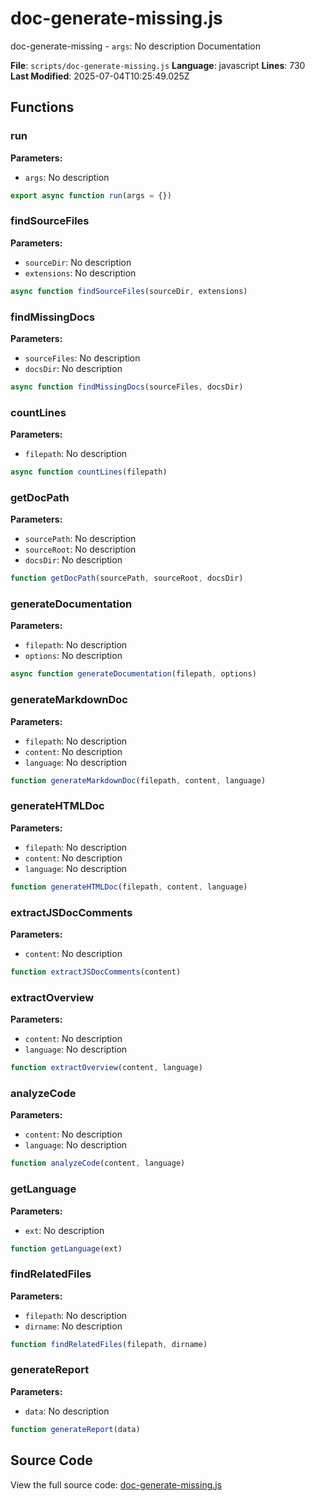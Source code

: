 # doc-generate-missing.js

<module>doc-generate-missing</module>
<description>- `args`: No description</description>
<category>Documentation</category>

**File**: `scripts/doc-generate-missing.js`
**Language**: javascript
**Lines**: 730
**Last Modified**: 2025-07-04T10:25:49.025Z

## Functions

### run

**Parameters:**
- `args`: No description

```javascript
export async function run(args = {})
```

### findSourceFiles

**Parameters:**
- `sourceDir`: No description
- `extensions`: No description

```javascript
async function findSourceFiles(sourceDir, extensions)
```

### findMissingDocs

**Parameters:**
- `sourceFiles`: No description
- `docsDir`: No description

```javascript
async function findMissingDocs(sourceFiles, docsDir)
```

### countLines

**Parameters:**
- `filepath`: No description

```javascript
async function countLines(filepath)
```

### getDocPath

**Parameters:**
- `sourcePath`: No description
- `sourceRoot`: No description
- `docsDir`: No description

```javascript
function getDocPath(sourcePath, sourceRoot, docsDir)
```

### generateDocumentation

**Parameters:**
- `filepath`: No description
- `options`: No description

```javascript
async function generateDocumentation(filepath, options)
```

### generateMarkdownDoc

**Parameters:**
- `filepath`: No description
- `content`: No description
- `language`: No description

```javascript
function generateMarkdownDoc(filepath, content, language)
```

### generateHTMLDoc

**Parameters:**
- `filepath`: No description
- `content`: No description
- `language`: No description

```javascript
function generateHTMLDoc(filepath, content, language)
```

### extractJSDocComments

**Parameters:**
- `content`: No description

```javascript
function extractJSDocComments(content)
```

### extractOverview

**Parameters:**
- `content`: No description
- `language`: No description

```javascript
function extractOverview(content, language)
```

### analyzeCode

**Parameters:**
- `content`: No description
- `language`: No description

```javascript
function analyzeCode(content, language)
```

### getLanguage

**Parameters:**
- `ext`: No description

```javascript
function getLanguage(ext)
```

### findRelatedFiles

**Parameters:**
- `filepath`: No description
- `dirname`: No description

```javascript
function findRelatedFiles(filepath, dirname)
```

### generateReport

**Parameters:**
- `data`: No description

```javascript
function generateReport(data)
```

## Source Code

View the full source code: [doc-generate-missing.js](scripts/doc-generate-missing.js)
